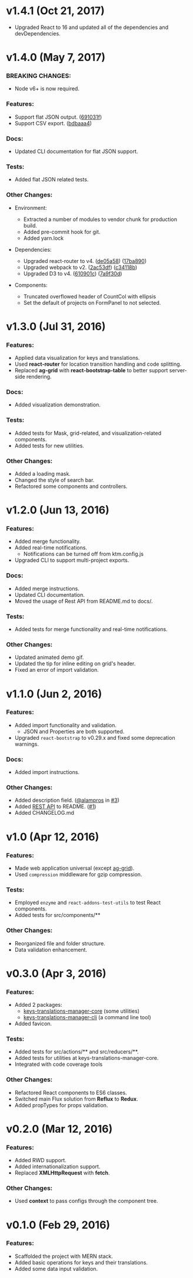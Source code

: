 # **v1.4.1** (Oct 21, 2017)

* Upgraded React to 16 and updated all of the dependencies and devDependencies.


# **v1.4.0** (May 7, 2017)

### BREAKING CHANGES:
* Node v6+ is now required.

### Features:
* Support flat JSON output. ([691031f](https://github.com/chejen/keys-translations-manager/commit/691031fee3415f8c52754666b780a5145bbe6bea))
* Support CSV export. ([bdbaaa4](https://github.com/chejen/keys-translations-manager/commit/bdbaaa4c391e79c8bed8f802d55a8c8becfa0d9e))

### Docs:
* Updated CLI documentation for flat JSON support.

### Tests:
* Added flat JSON related tests.

### Other Changes:
* Environment:
  * Extracted a number of modules to vendor chunk for production build.
  * Added pre-commit hook for git.
  * Added yarn.lock

* Dependencies:
  * Upgraded react-router to v4. ([de05a58](https://github.com/chejen/keys-translations-manager/commit/de05a5849239d83235a21cdfcabd13b6015de8ae)) ([17ba890](https://github.com/chejen/keys-translations-manager/commit/17ba8908ad70b0e9df74a8d27c1042227489bca7))
  * Upgraded webpack to v2. ([2ac53df](https://github.com/chejen/keys-translations-manager/commit/2ac53dfa5be71f4b08c179a1a359302269060b82)) ([c34118b](https://github.com/chejen/keys-translations-manager/commit/c34118b6e350c1d56228603d76a7196c7cf948e3))
  * Upgraded D3 to v4. ([610901c](https://github.com/chejen/keys-translations-manager/commit/610901c4e476d0dde3ea5d9616d1bfe3ea187768)) ([7a9f30d](https://github.com/chejen/keys-translations-manager/commit/7a9f30ddccc46bc2cde05d578047d350d5914d4c))

* Components:
  * Truncated overflowed header of CountCol with ellipsis
  * Set the default of projects on FormPanel to not selected.


# **v1.3.0** (Jul 31, 2016)

### Features:
* Applied data visualization for keys and translations.
* Used **react-router** for location transition handling and code splitting.
* Replaced **ag-grid** with **react-bootstrap-table** to better support server-side rendering.

### Docs:
* Added visualization demonstration.

### Tests:
* Added tests for Mask, grid-related, and visualization-related components.
* Added tests for new utilities.

### Other Changes:
* Added a loading mask.
* Changed the style of search bar.
* Refactored some components and controllers.


# **v1.2.0** (Jun 13, 2016)

### Features:
- Added merge functionality.
- Added real-time notifications.
  - Notifications can be turned off from ktm.config.js
- Upgraded CLI to support multi-project exports.

### Docs:
* Added merge instructions.
* Updated CLI documentation.
* Moved the usage of Rest API from README.md to docs/.

### Tests:
* Added tests for merge functionality and real-time notifications.

### Other Changes:
* Updated animated demo gif.
* Updated the tip for inline editing on grid's header.
* Fixed an error of import validation.


# **v1.1.0** (Jun 2, 2016)

### Features:
* Added import functionality and validation.
  - JSON and Properties are both supported.
* Upgraded `react-bootstrap` to v0.29.x and fixed some deprecation warnings.

### Docs:
* Added import instructions.

### Other Changes:
* Added description field. ([@alampros](https://github.com/alampros) in [#3](https://github.com/chejen/keys-translations-manager/pull/3))
* Added [REST API](https://github.com/chejen/keys-translations-manager/blob/master/docs/rest-api.md) to README. ([#1](https://github.com/chejen/keys-translations-manager/issues/1))
* Added CHANGELOG.md


# **v1.0** (Apr 12, 2016)

### Features:
* Made web application universal (except [ag-grid](https://github.com/ceolter/ag-grid/issues/699)).
* Used `compression` middleware for gzip compression.

### Tests:
* Employed `enzyme` and `react-addons-test-utils` to test React components.
* Added tests for src/components/**

### Other Changes:
* Reorganized file and folder structure.
* Data validation enhancement.


# **v0.3.0** (Apr 3, 2016)

### Features:
- Added 2 packages:
  - [keys-translations-manager-core](https://github.com/chejen/keys-translations-manager/tree/master/packages/keys-translations-manager-core) (some utilities)
  - [keys-translations-manager-cli](https://github.com/chejen/keys-translations-manager/tree/master/packages/keys-translations-manager-cli) (a command line tool)
- Added favicon.

### Tests:
* Added tests for src/actions/** and src/reducers/**.
* Added tests for utilities at keys-translations-manager-core.
* Integrated with code coverage tools

### Other Changes:
* Refactored React components to ES6 classes.
* Switched main Flux solution from **Reflux** to **Redux**.
* Added propTypes for props validation.


# **v0.2.0** (Mar 12, 2016)

### Features:
* Added RWD support.
* Added internationalization support.
* Replaced **XMLHttpRequest** with **fetch**.

### Other Changes:
* Used **context** to pass configs through the component tree.


# **v0.1.0** (Feb 29, 2016)

### Features:
* Scaffolded the project with MERN stack.
* Added basic operations for keys and their translations.
* Added some data input validation.
